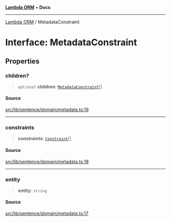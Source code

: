 [**Lambda ORM**](../README.md) • **Docs**

***

[Lambda ORM](../README.md) / MetadataConstraint

# Interface: MetadataConstraint

## Properties

### children?

> `optional` **children**: [`MetadataConstraint`](MetadataConstraint.md)[]

#### Source

[src/lib/sentence/domain/metadata.ts:19](https://github.com/lambda-orm/lambdaorm-base/blob/b57bb1d116951848254ba54a2a732f51efc20654/src/lib/sentence/domain/metadata.ts#L19)

***

### constraints

> **constraints**: [`Constraint`](Constraint.md)[]

#### Source

[src/lib/sentence/domain/metadata.ts:18](https://github.com/lambda-orm/lambdaorm-base/blob/b57bb1d116951848254ba54a2a732f51efc20654/src/lib/sentence/domain/metadata.ts#L18)

***

### entity

> **entity**: `string`

#### Source

[src/lib/sentence/domain/metadata.ts:17](https://github.com/lambda-orm/lambdaorm-base/blob/b57bb1d116951848254ba54a2a732f51efc20654/src/lib/sentence/domain/metadata.ts#L17)
